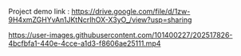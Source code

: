 Project demo link : https://drive.google.com/file/d/1zw-9H4xmZGHYvAn1JKtNcrIhOX-X3yO_/view?usp=sharing






https://user-images.githubusercontent.com/101400227/202517826-4bcfbfa1-440e-4cce-a1d3-f8606ae25111.mp4



